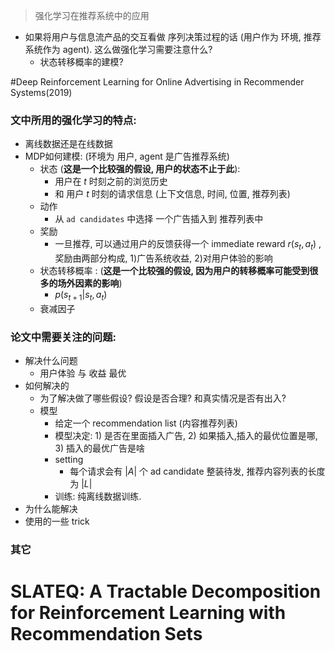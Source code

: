 > 强化学习在推荐系统中的应用

* 如果将用户与信息流产品的交互看做 序列决策过程的话 (用户作为 环境, 推荐系统作为 agent).  这么做强化学习需要注意什么?
  * 状态转移概率的建模?

#Deep Reinforcement Learning for Online Advertising in Recommender Systems(2019)

### 文中所用的强化学习的特点:

* 离线数据还是在线数据
* MDP如何建模: (环境为 用户, agent 是广告推荐系统)
  * 状态 (**这是一个比较强的假设, 用户的状态不止于此**): 
    * 用户在 $t$ 时刻之前的浏览历史
    *  和 用户 $t$ 时刻的请求信息 (上下文信息, 时间, 位置, 推荐列表)
  * 动作
    * 从 `ad candidates` 中选择 一个广告插入到 推荐列表中
  * 奖励
    * 一旦推荐, 可以通过用户的反馈获得一个 immediate reward $r(s_t,a_t)$ , 奖励由两部分构成, 1)广告系统收益, 2)对用户体验的影响
  * 状态转移概率 : (**这是一个比较强的假设, 因为用户的转移概率可能受到很多的场外因素的影响**)
    * $p(s_{t+1}|s_t, a_t)$ 
  * 衰减因子

### 论文中需要关注的问题:

* 解决什么问题
  * 用户体验 与 收益 最优
* 如何解决的
  * 为了解决做了哪些假设? 假设是否合理? 和真实情况是否有出入?
  * 模型
    * 给定一个 recommendation list (内容推荐列表)
    * 模型决定: 1) 是否在里面插入广告, 2) 如果插入,插入的最优位置是哪, 3) 插入的最优广告是啥
    * setting
      * 每个请求会有 $|A|$ 个 ad candidate 整装待发, 推荐内容列表的长度为 $|L|$ 
    * 训练: 纯离线数据训练.
* 为什么能解决
* 使用的一些 trick

### 其它



# SLATEQ: A Tractable Decomposition for Reinforcement Learning with Recommendation Sets

